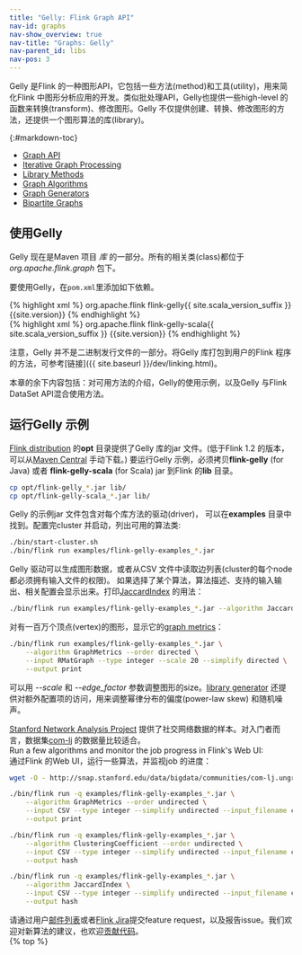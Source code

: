 ```yaml
---
title: "Gelly: Flink Graph API"
nav-id: graphs
nav-show_overview: true
nav-title: "Graphs: Gelly"
nav-parent_id: libs
nav-pos: 3
---
```

<!--
Licensed to the Apache Software Foundation (ASF) under one
or more contributor license agreements.  See the NOTICE file
distributed with this work for additional information
regarding copyright ownership.  The ASF licenses this file
to you under the Apache License, Version 2.0 (the
"License"); you may not use this file except in compliance
with the License.  You may obtain a copy of the License at

  http://www.apache.org/licenses/LICENSE-2.0

Unless required by applicable law or agreed to in writing,
software distributed under the License is distributed on an
"AS IS" BASIS, WITHOUT WARRANTIES OR CONDITIONS OF ANY
KIND, either express or implied.  See the License for the
specific language governing permissions and limitations
under the License.
-->

Gelly 是Flink 的一种图形API，它包括一些方法(method)和工具(utility)，用来简化Flink 中图形分析应用的开发。类似批处理API，Gelly也提供一些high-level 的函数来转换(transform)、修改图形。Gelly 不仅提供创建、转换、修改图形的方法，还提供一个图形算法的库(library)。

{:#markdown-toc}
* [Graph API](graph_api.html)
* [Iterative Graph Processing](iterative_graph_processing.html)
* [Library Methods](library_methods.html)
* [Graph Algorithms](graph_algorithms.html)
* [Graph Generators](graph_generators.html)
* [Bipartite Graphs](bipartite_graph.html)

使用Gelly
-----------

Gelly 现在是Maven 项目 *库* 的一部分。所有的相关类(class)都位于*org.apache.flink.graph* 包下。  

要使用Gelly，在`pom.xml`里添加如下依赖。   

<div class="codetabs" markdown="1">
<div data-lang="java" markdown="1">
{% highlight xml %}
<dependency>
    <groupId>org.apache.flink</groupId>
    <artifactId>flink-gelly{{ site.scala_version_suffix }}</artifactId>
    <version>{{site.version}}</version>
</dependency>
{% endhighlight %}
</div>
<div data-lang="scala" markdown="1">
{% highlight xml %}
<dependency>
    <groupId>org.apache.flink</groupId>
    <artifactId>flink-gelly-scala{{ site.scala_version_suffix }}</artifactId>
    <version>{{site.version}}</version>
</dependency>
{% endhighlight %}
</div>
</div>

注意，Gelly 并不是二进制发行文件的一部分。将Gelly 库打包到用户的Flink 程序的方法，可参考[链接]({{ site.baseurl }}/dev/linking.html)。  

本章的余下内容包括：对可用方法的介绍，Gelly的使用示例，以及Gelly 与Flink DataSet API混合使用方法。  

运行Gelly 示例
----------------------

[Flink distribution](https://flink.apache.org/downloads.html "Apache Flink: Downloads") 的**opt** 目录提供了Gelly 库的jar 文件。(低于Flink 1.2 的版本，可以从[Maven Central](http://search.maven.org/#search|ga|1|flink%20gelly) 手动下载。) 要运行Gelly 示例，必须拷贝**flink-gelly** (for
Java) 或者 **flink-gelly-scala** (for Scala) jar 到Flink 的**lib** 目录。  


~~~bash
cp opt/flink-gelly_*.jar lib/
cp opt/flink-gelly-scala_*.jar lib/
~~~

Gelly 的示例jar 文件包含对每个库方法的驱动(driver)， 可以在**examples** 目录中找到。配置完cluster 并启动，列出可用的算法类:  


~~~bash
./bin/start-cluster.sh
./bin/flink run examples/flink-gelly-examples_*.jar
~~~

Gelly 驱动可以生成图形数据，或者从CSV 文件中读取边列表(cluster的每个node都必须拥有输入文件的权限)。 如果选择了某个算法，算法描述、支持的输入输出、相关配置会显示出来。打印[JaccardIndex](./library_methods.html#jaccard-index) 的用法：  

~~~bash
./bin/flink run examples/flink-gelly-examples_*.jar --algorithm JaccardIndex
~~~

对有一百万个顶点(vertex)的图形，显示它的[graph metrics](./library_methods.html#metric)：  

~~~bash
./bin/flink run examples/flink-gelly-examples_*.jar \
    --algorithm GraphMetrics --order directed \
    --input RMatGraph --type integer --scale 20 --simplify directed \
    --output print
~~~

可以用 *\-\-scale* 和 *\-\-edge_factor* 参数调整图形的size。[library generator](./graph_generators.html#rmat-graph) 还提供对额外配置项的访问，用来调整幂律分布的偏度(power-law skew) 和随机噪声。  

[Stanford Network Analysis Project](http://snap.stanford.edu/data/index.html) 提供了社交网络数据的样本。对入门者而言，数据集[com-lj](http://snap.stanford.edu/data/bigdata/communities/com-lj.ungraph.txt.gz) 的数据量比较适合。  
Run a few algorithms and monitor the job progress in Flink's Web UI:   
通过Flink 的Web UI，运行一些算法，并监视job 的进度：  

~~~bash
wget -O - http://snap.stanford.edu/data/bigdata/communities/com-lj.ungraph.txt.gz | gunzip -c > com-lj.ungraph.txt

./bin/flink run -q examples/flink-gelly-examples_*.jar \
    --algorithm GraphMetrics --order undirected \
    --input CSV --type integer --simplify undirected --input_filename com-lj.ungraph.txt --input_field_delimiter $'\t' \
    --output print

./bin/flink run -q examples/flink-gelly-examples_*.jar \
    --algorithm ClusteringCoefficient --order undirected \
    --input CSV --type integer --simplify undirected --input_filename com-lj.ungraph.txt --input_field_delimiter $'\t' \
    --output hash

./bin/flink run -q examples/flink-gelly-examples_*.jar \
    --algorithm JaccardIndex \
    --input CSV --type integer --simplify undirected --input_filename com-lj.ungraph.txt --input_field_delimiter $'\t' \
    --output hash
~~~

请通过用户[邮件列表](https://flink.apache.org/community.html#mailing-lists)或者[Flink Jira](https://issues.apache.org/jira/browse/FLINK)提交feature request，以及报告issue。我们欢迎对新算法的建议，也欢迎[贡献代码](https://flink.apache.org/contribute-code.html)。  
{% top %}
